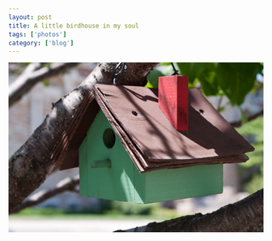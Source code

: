 ```yaml
---
layout: post
title: A little birdhouse in my soul
tags: ['photos']
category: ['blog']
---
```


![Birdhouse :: Nikon D90](/media/2009/07/birdhouse.jpg)

